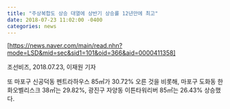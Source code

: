 ```yaml
---
title: "주상복합도 상승 대열에 상반기 상승률 12년만에 최고"
date: 2018-07-23 11:02:00 -0400
categories: news
---
```

[https://news.naver.com/main/read.nhn?mode=LSD&mid=sec&sid1=101&oid=366&aid=0000411358]

조선비즈, 2018.07.23, 이재원 기자

또 마포구 신공덕동 펜트라하우스 85㎡가 30.72% 오른 것을 비롯해, 마포구 도화동 한화오벨리스크 38㎡는 29.82%, 광진구 자양동 이튼타워리버 85㎡는 26.43% 상승했다.

[https://news.naver.com/main/read.nhn?mode=LSD&mid=sec&sid1=101&oid=366&aid=0000411358]: https://news.naver.com/main/read.nhn?mode=LSD&mid=sec&sid1=101&oid=366&aid=0000411358
